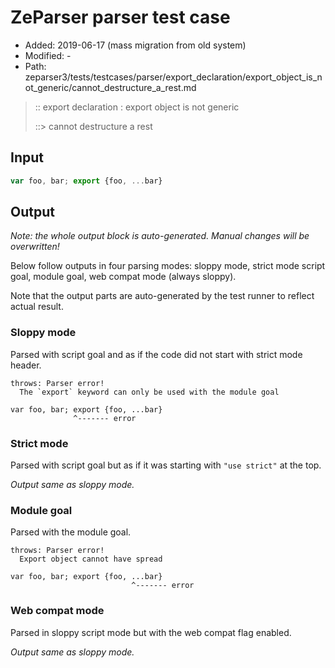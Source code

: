 # ZeParser parser test case

- Added: 2019-06-17 (mass migration from old system)
- Modified: -
- Path: zeparser3/tests/testcases/parser/export_declaration/export_object_is_not_generic/cannot_destructure_a_rest.md

> :: export declaration : export object is not generic
>
> ::> cannot destructure a rest

## Input

`````js
var foo, bar; export {foo, ...bar}
`````

## Output

_Note: the whole output block is auto-generated. Manual changes will be overwritten!_

Below follow outputs in four parsing modes: sloppy mode, strict mode script goal, module goal, web compat mode (always sloppy).

Note that the output parts are auto-generated by the test runner to reflect actual result.

### Sloppy mode

Parsed with script goal and as if the code did not start with strict mode header.

`````
throws: Parser error!
  The `export` keyword can only be used with the module goal

var foo, bar; export {foo, ...bar}
              ^------- error
`````

### Strict mode

Parsed with script goal but as if it was starting with `"use strict"` at the top.

_Output same as sloppy mode._

### Module goal

Parsed with the module goal.

`````
throws: Parser error!
  Export object cannot have spread

var foo, bar; export {foo, ...bar}
                           ^------- error
`````


### Web compat mode

Parsed in sloppy script mode but with the web compat flag enabled.

_Output same as sloppy mode._
